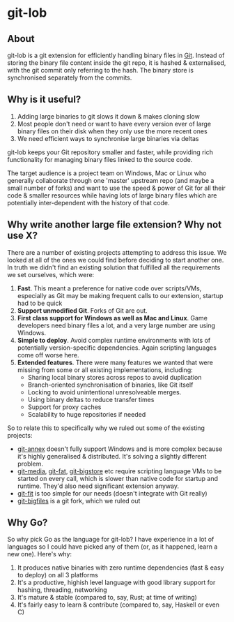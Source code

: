 # git-lob #
## About ##
git-lob is a git extension for efficiently handling binary files in [Git](http://git-scm.com). Instead of storing the binary file content inside the git repo, it is hashed & externalised, with the git commit only referring to the hash. The binary store is synchronised separately from the commits. 

## Why is it useful? ##
1. Adding large binaries to git slows it down & makes cloning slow
2. Most people don't need or want to have every version ever of large binary files on their disk when they only use the more recent ones
3. We need efficient ways to synchronise large binaries via deltas

git-lob keeps your Git repository smaller and faster, while providing rich functionality for managing binary files linked to the source code. 

The target audience is a project team on Windows, Mac or Linux who generally collaborate through one 'master' upstream repo (and maybe a small number of forks) and want to use the speed & power of Git for all their code & smaller resources while having lots of large binary files which are potentially inter-dependent with the history of that code.

## Why write another large file extension? Why not use X? ##
There are a number of existing projects attempting to address this issue. We looked at all of the ones we could find before deciding to start another one.
In truth we didn't find an existing solution that fulfilled all the requirements we set ourselves, which were:

1. **Fast**. This meant a preference for native code over scripts/VMs, especially as Git may be making frequent calls to our extension, startup had to be quick
2. **Support unmodified Git**. Forks of Git are out.
3. **First class support for Windows as well as Mac and Linux**. Game developers need binary files a lot, and a very large number are using Windows. 
4. **Simple to deploy**. Avoid complex runtime environments with lots of potentially version-specific dependencies. Again scripting languages come off worse here.
5. **Extended features**. There were many features we wanted that were missing from some or all existing implementations, including:
    * Sharing local binary stores across repos to avoid duplication
    * Branch-oriented synchronisation of binaries, like Git itself
    * Locking to avoid unintentional unresolveable merges. 
    * Using binary deltas to reduce transfer times
    * Support for proxy caches
    * Scalability to huge repositories if needed

So to relate this to specifically why we ruled out some of the existing projects:

* [git-annex](http://git-annex.branchable.com) doesn't fully support Windows and is more complex because it's highly generalised & distributed. It's solving a slightly different problem.
* [git-media](https://github.com/alebedev/git-media), [git-fat](https://github.com/jedbrown/git-fat), [git-bigstore](https://github.com/lionheart/git-bigstore) etc require scripting language VMs to be started on every call, which is slower than native code for startup and runtime. They'd also need significant extension anyway.
* [git-fit](https://github.com/dailymuse/git-fit) is too simple for our needs (doesn't integrate with Git really)
* [git-bigfiles](https://github.com/lionheart/git-bigstore) is a git fork, which we ruled out

## Why Go? ##
So why pick Go as the language for git-lob? I have experience in a lot of languages so I could have picked any of them (or, as it happened, learn a new one). Here's why:

1. It produces native binaries with zero runtime dependencies (fast & easy to deploy) on all 3 platforms
2. It's a productive, highish level language with good library support for hashing, threading, networking
3. It's mature & stable (compared to, say, Rust; at time of writing)
4. It's fairly easy to learn & contribute (compared to, say, Haskell or even C)

